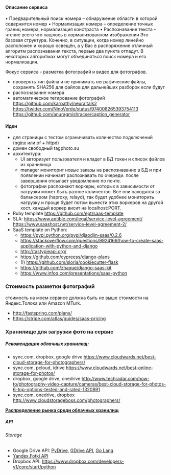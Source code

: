 #### Описание сервиса

• Предварительный поиск номера – обнаружение области в которой содержится номер
• Нормализация номера – определение точных границ номера, нормализация констраста
• Распознавание текста – чтение всего что нашлось в нормализованном изображении
Это базовая структура. Конечно, в ситуации, когда номер линейно расположен и
хорошо освещён, а у Вас в распоряжение отличный алгоритм распознавания текста,
первые два пункта отпадут. В некоторых алгоритмах могут объединяться поиск
номера и его нормализация.

Фокус сервиса - разметка фотографий и видео для фотографов.
- проверять тип файла и не принимать неграфические файлы, сохранять SHA256 для
файлов для дальнейших разборок если будут
- распознавание номера
- автоматическое тегирование фотографий
	https://github.com/karpathy/neuraltalk2
	https://twitter.com/NinoVerde/status/974008265393754113
	https://github.com/anuragmishracse/caption_generator

#### Идеи

- для страницы с тестом ограничивать количество подключений
([nginx](https://nginx.org/en/docs/http/ngx_http_limit_conn_module.html) или pf + httpd)
- домен свободный tagphoto.su
- архитектура:
  - UI авторизует пользователя и кладет в БД токен и список файлов из хранилища
  - manager мониторит новые заказы на распознавание в БД и при появлении начинает распознавать по очереди. после завершения
  отсылает уведомление по почте.
  - фотографии распознают воркеры, которых в зависимости от нагрузки может быть разное количество. Все они находятся за балансером (haproxy, relayd), так будет удобнее мониторить нагрузку и проще будет потом вынести этих воркеров на другой хост.
  каждый воркер висит на localhost:PORT.
- Ruby template https://github.com/ept/saas-template
- SLA:
	https://www.aptible.com/legal/service-level-agreement/
	https://www.saashost.net/service-level-agreement-2/
- SaaS template on Python:
  - https://pypi.python.org/pypi/djaodjin-saas/0.2.6
  - https://stackoverflow.com/questions/9924169/how-to-create-saas-application-with-python-and-django
  - http://tastypieapi.org/
  - https://github.com/cypreess/django-plans
  - (!) https://github.com/sloria/cookiecutter-flask
  - https://github.com/zhaque/django-saas-kit
  - https://www.infoq.com/presentations/saas-python

### Стоимость разметки фотографий

стоимость на моем сервисе должна быть не выше стоимости на Яндекс.Толока или Amazon MTurk.

- http://fastspring.com/plans/
- https://stripe.com/atlas/guides/saas-pricing

### Хранилище для загрузки фото на сервис

##### Рекомендации облачных хранилищ:

- sync.com, dropbox, google drive https://www.cloudwards.net/best-cloud-storage-for-photographers/
- sync.com, pcloud, idrive https://www.cloudwards.net/best-online-storage-for-photos/
- dropbox, google drive, onedrive http://www.techradar.com/how-to/photography-video-capture/cameras/best-cloud-storage-for-photos-6-top-options-tested-and-rated-1320891
- sync.com, onedrive, dropbox http://www.cloudstorageboss.com/photographers/

**[Распределение рынка среди облачных хранилищ](https://blog.cloudrail.com/cloud-storage-report-2017/)**

##### API

###### Storage

- Google Drive API: [PyDrive](https://pythonhosted.org/PyDrive/), [GDrive API](https://developers.google.com/drive/v3/web/quickstart/python), [Go Lang](https://gist.github.com/atotto/86fa30668473b41eeac7d750e5ad5f5c)
- [Yandex.Fotki API](https://tech.yandex.ru/fotki/)
- Dropbox API: https://www.dropbox.com/developers-v1/core/start/python
